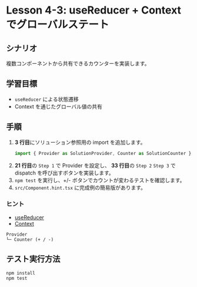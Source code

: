 # Lesson 4-3: useReducer + Context でグローバルステート

## シナリオ
複数コンポーネントから共有できるカウンターを実装します。

## 学習目標
- `useReducer` による状態遷移
- Context を通じたグローバル値の共有

## 手順
1. **3 行目**にソリューション参照用の import を追加します。
   ```ts
   import { Provider as SolutionProvider, Counter as SolutionCounter } from './Component.solution'
   ```
2. **21 行目**の `Step 1` で Provider を設定し、
   **33 行目**の `Step 2` `Step 3` で dispatch を呼び出すボタンを実装します。
3. `npm test` を実行し、+/- ボタンでカウントが変わるテストを確認します。
4. `src/Component.hint.tsx` に完成例の簡易版があります。

### ヒント
- [useReducer](https://react.dev/reference/react/useReducer)
- [Context](https://react.dev/reference/react/useContext)

```
Provider
└─ Counter (+ / -)
```

## テスト実行方法
```bash
npm install
npm test
```
